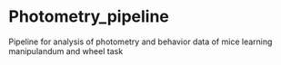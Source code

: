 # Photometry_pipeline
Pipeline for analysis of photometry and behavior data of mice learning manipulandum and wheel task
